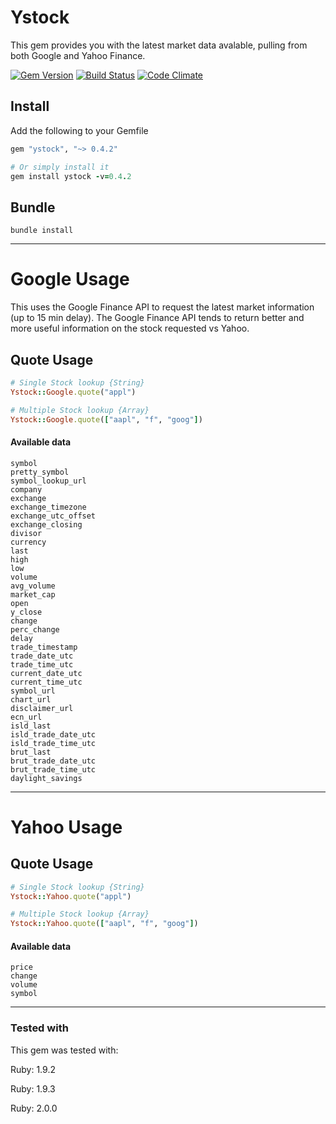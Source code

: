 # Ystock
This gem provides you with the latest market data avalable, pulling from both Google and Yahoo Finance.

[![Gem Version](https://badge.fury.io/rb/ystock.png)](http://badge.fury.io/rb/ystock) [![Build Status](https://travis-ci.org/gregwinn/ystock.png?branch=master)](https://travis-ci.org/gregwinn/ystock) [![Code Climate](https://codeclimate.com/github/gregwinn/ystock.png)](https://codeclimate.com/github/gregwinn/ystock)

## Install
Add the following to your Gemfile
```ruby
gem "ystock", "~> 0.4.2"

# Or simply install it
gem install ystock -v=0.4.2
```

## Bundle
```
bundle install
```

----

# Google Usage

This uses the Google Finance API to request the latest market information (up to 15 min delay). The Google Finance API tends to return better and more useful information on the stock requested vs Yahoo.

## Quote Usage
```ruby
# Single Stock lookup {String}
Ystock::Google.quote("appl")

# Multiple Stock lookup {Array}
Ystock::Google.quote(["aapl", "f", "goog"])
```

#### Available data
```
symbol
pretty_symbol
symbol_lookup_url
company
exchange
exchange_timezone
exchange_utc_offset
exchange_closing
divisor
currency
last
high
low
volume
avg_volume
market_cap
open
y_close
change
perc_change
delay
trade_timestamp
trade_date_utc
trade_time_utc
current_date_utc
current_time_utc
symbol_url
chart_url
disclaimer_url
ecn_url
isld_last
isld_trade_date_utc
isld_trade_time_utc
brut_last
brut_trade_date_utc
brut_trade_time_utc
daylight_savings
```

----

# Yahoo Usage

## Quote Usage
```ruby
# Single Stock lookup {String}
Ystock::Yahoo.quote("appl")

# Multiple Stock lookup {Array}
Ystock::Yahoo.quote(["aapl", "f", "goog"])
```

#### Available data
```
price
change
volume
symbol
```

----

### Tested with
This gem was tested with:

Ruby: 1.9.2

Ruby: 1.9.3

Ruby: 2.0.0


